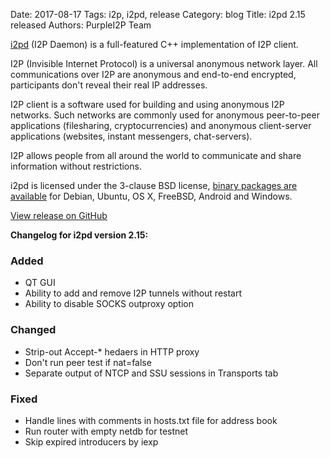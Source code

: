 Date: 2017-08-17
Tags: i2p, i2pd, release
Category: blog
Title: i2pd 2.15 released
Authors: PurpleI2P Team

[i2pd](http://i2pd.website/) (I2P Daemon) is a full-featured C++ implementation of I2P client.

I2P (Invisible Internet Protocol) is a universal anonymous network layer. All communications over I2P are anonymous and end-to-end encrypted, participants don't reveal their real IP addresses.

I2P client is a software used for building and using anonymous I2P networks. Such networks are commonly used for anonymous peer-to-peer applications (filesharing, cryptocurrencies) and anonymous client-server applications (websites, instant messengers, chat-servers).

I2P allows people from all around the world to communicate and share information without restrictions.

i2pd is licensed under the 3-clause BSD license, [binary packages are available](https://github.com/PurpleI2P/i2pd/releases/latest) for Debian, Ubuntu, OS X, FreeBSD, Android and Windows.

[View release on GitHub](https://github.com/PurpleI2P/i2pd/releases/tag/2.15.0)

**Changelog for i2pd version 2.15:**

### Added
* QT GUI
* Ability to add and remove I2P tunnels without restart
* Ability to disable SOCKS outproxy option

### Changed
* Strip-out Accept-* hedaers in HTTP proxy
* Don't run peer test if nat=false
* Separate output of NTCP and SSU sessions in Transports tab

### Fixed
* Handle lines with comments in hosts.txt file for address book
* Run router with empty netdb for testnet
* Skip expired introducers by iexp
